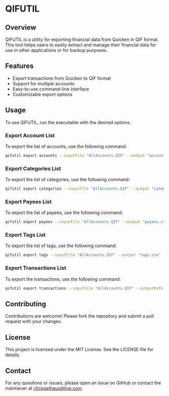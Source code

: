 # QIFUTIL
## Overview

QIFUTIL is a utility for exporting financial data from Quicken in QIF format. This tool helps users to easily extract and manage their financial data for use in other applications or for backup purposes.

## Features

- Export transactions from Quicken to QIF format
- Support for multiple accounts
- Easy-to-use command-line interface
- Customizable export options

## Usage

To use QIFUTIL, run the executable with the desired options. 

### Export Account List
To export the list of accounts, use the following command:

```sh
qifutil export accounts --inputFile "AllAccounts.QIF" --output "accounts.csv"
```

### Export Categories List
To export the list of categories, use the following command:

```sh
qifutil export categories --inputFile "AllAccounts.QIF" --output "categories.csv"
```

### Export Payees List
To export the list of payees, use the following command:

```sh
qifutil export payees --inputFile "AllAccounts.QIF" --output "payees.csv"
```

### Export Tags List
To export the list of tags, use the following command:

```sh
qifutil export tags --inputFile "AllAccounts.QIF" --output "tags.csv"
```

### Export Transactions List
To export the transactions, use the following command:

```sh
qifutil export transactions --inputFile "AllAccounts.QIF" --outputPath "C:\export\\" --categoryMapFile "categories.csv" --accountMapFile "accounts.csv" --payeeMapFile "payees.csv" --tagMapFile "tags.csv" --addTagForImport true
```

## Contributing

Contributions are welcome! Please fork the repository and submit a pull request with your changes.

## License

This project is licensed under the MIT License. See the LICENSE file for details.

## Contact

For any questions or issues, please open an issue on GitHub or contact the maintainer at chrisgelhaus@live.com.
